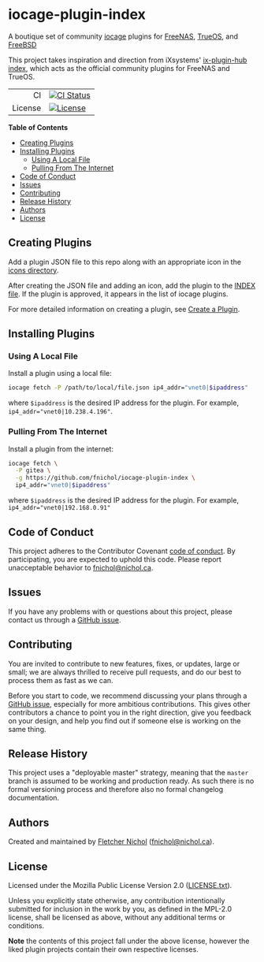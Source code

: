 # iocage-plugin-index

A boutique set of community [iocage][] plugins for [FreeNAS][], [TrueOS][], and
[FreeBSD][]

This project takes inspiration and direction from iXsystems' [ix-plugin-hub
index][], which acts as the official community plugins for FreeNAS and TrueOS.

|         |                                      |
| ------: | ------------------------------------ |
|      CI | [![CI Status][badge-ci-overall]][ci] |
| License | [![License][badge-license]][license] |

[iocage]: https://github.com/iocage/iocage
[ix-plugin-hub index]: https://github.com/ix-plugin-hub/iocage-plugin-index
[freenas]: https://www.freenas.org/
[trueos]: https://www.trueos.org/
[freebsd]: http://www.freebsd.org

**Table of Contents**

<!-- toc -->

- [Creating Plugins](#creating-plugins)
- [Installing Plugins](#installing-plugins)
  - [Using A Local File](#using-a-local-file)
  - [Pulling From The Internet](#pulling-from-the-internet)
- [Code of Conduct](#code-of-conduct)
- [Issues](#issues)
- [Contributing](#contributing)
- [Release History](#release-history)
- [Authors](#authors)
- [License](#license)

<!-- tocstop -->

## Creating Plugins

Add a plugin JSON file to this repo along with an appropriate icon in the
[icons directory](icons/).

After creating the JSON file and adding an icon, add the plugin to the
[INDEX file](INDEX). If the plugin is approved, it appears in the list of iocage
plugins.

For more detailed information on creating a plugin, see [Create a Plugin][].

[create a plugin]:
  https://www.truenas.com/docs/hub/contributing/creating-plugins/

## Installing Plugins

### Using A Local File

Install a plugin using a local file:

```sh
iocage fetch -P /path/to/local/file.json ip4_addr="vnet0|$ipaddress"
```

where `$ipaddress` is the desired IP address for the plugin. For example,
`ip4_addr="vnet0|10.238.4.196"`.

### Pulling From The Internet

Install a plugin from the internet:

```sh
iocage fetch \
  -P gitea \
  -g https://github.com/fnichol/iocage-plugin-index \
  ip4_addr="vnet0|$ipaddress"
```

where `$ipaddress` is the desired IP address for the plugin. For example,
`ip4_addr="vnet0|192.168.0.91"`

## Code of Conduct

This project adheres to the Contributor Covenant [code of
conduct][code-of-conduct]. By participating, you are expected to uphold this
code. Please report unacceptable behavior to fnichol@nichol.ca.

## Issues

If you have any problems with or questions about this project, please contact us
through a [GitHub issue][issues].

## Contributing

You are invited to contribute to new features, fixes, or updates, large or
small; we are always thrilled to receive pull requests, and do our best to
process them as fast as we can.

Before you start to code, we recommend discussing your plans through a [GitHub
issue][issues], especially for more ambitious contributions. This gives other
contributors a chance to point you in the right direction, give you feedback on
your design, and help you find out if someone else is working on the same thing.

## Release History

This project uses a "deployable master" strategy, meaning that the `master`
branch is assumed to be working and production ready. As such there is no formal
versioning process and therefore also no formal changelog documentation.

## Authors

Created and maintained by [Fletcher Nichol][fnichol] (<fnichol@nichol.ca>).

## License

Licensed under the Mozilla Public License Version 2.0 ([LICENSE.txt][license]).

Unless you explicitly state otherwise, any contribution intentionally submitted
for inclusion in the work by you, as defined in the MPL-2.0 license, shall be
licensed as above, without any additional terms or conditions.

**Note** the contents of this project fall under the above license, however the
liked plugin projects contain their own respective licenses.

[badge-license]: https://img.shields.io/badge/License-MPL%202.0%20-blue.svg
[badge-ci-overall]:
  https://api.cirrus-ci.com/github/fnichol/iocage-plugin-index.svg
[ci]: https://cirrus-ci.com/github/fnichol/iocage-plugin-index
[code-of-conduct]:
  https://github.com/fnichol/iocage-plugin-index/blob/master/CODE_OF_CONDUCT.md
[fnichol]: https://github.com/fnichol
[issues]: https://github.com/fnichol/iocage-plugin-index/issues
[license]:
  https://github.com/fnichol/iocage-plugin-index/blob/master/LICENSE.txt
